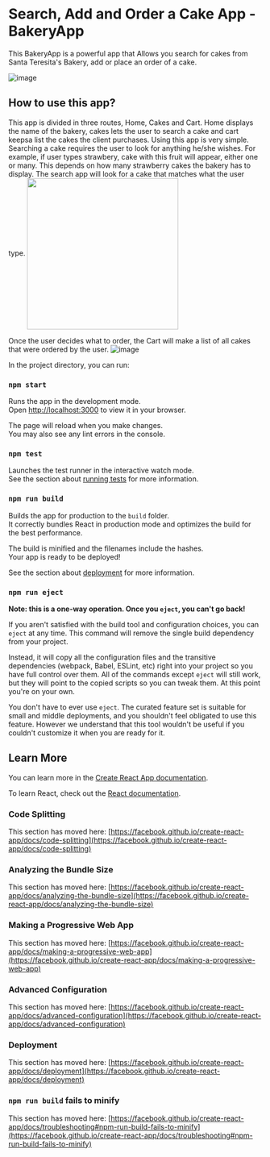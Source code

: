 # Search, Add and Order a Cake App - BakeryApp

This BakeryApp is a powerful app that Allows you search for cakes from Santa Teresita's Bakery, add or place an order of a cake.

![image](https://user-images.githubusercontent.com/112182396/229373704-01bd8aef-f9d2-4686-b5c8-990874292af7.png)

## How to use this app? 

This app is divided in three routes, Home, Cakes and Cart.
Home displays the name of the bakery, cakes lets the user to search a cake and cart keepsa list the cakes the client purchases. Using this app is very simple. Searching a cake requires the user to look for anything he/she wishes. For example, if user types strawbery, cake with this fruit will appear, either one or many. This depends on how many strawberry cakes the bakery has to display. The search app will look for a cake that matches what the user type.
<img align="center" width="300" height="300" src="https://user-images.githubusercontent.com/112182396/229373950-c2c52f12-7905-4700-a010-e2d883f94d98.png"/>

Once the user decides what to order, the Cart will make a list of all cakes that were ordered by the user. 
![image](https://user-images.githubusercontent.com/112182396/229373986-7b252977-68b6-478f-ba7f-8bee724d44ba.png)



In the project directory, you can run:

### `npm start`

Runs the app in the development mode.\
Open [http://localhost:3000](http://localhost:3000) to view it in your browser.

The page will reload when you make changes.\
You may also see any lint errors in the console.

### `npm test`

Launches the test runner in the interactive watch mode.\
See the section about [running tests](https://facebook.github.io/create-react-app/docs/running-tests) for more information.

### `npm run build`

Builds the app for production to the `build` folder.\
It correctly bundles React in production mode and optimizes the build for the best performance.

The build is minified and the filenames include the hashes.\
Your app is ready to be deployed!

See the section about [deployment](https://facebook.github.io/create-react-app/docs/deployment) for more information.

### `npm run eject`

**Note: this is a one-way operation. Once you `eject`, you can't go back!**

If you aren't satisfied with the build tool and configuration choices, you can `eject` at any time. This command will remove the single build dependency from your project.

Instead, it will copy all the configuration files and the transitive dependencies (webpack, Babel, ESLint, etc) right into your project so you have full control over them. All of the commands except `eject` will still work, but they will point to the copied scripts so you can tweak them. At this point you're on your own.

You don't have to ever use `eject`. The curated feature set is suitable for small and middle deployments, and you shouldn't feel obligated to use this feature. However we understand that this tool wouldn't be useful if you couldn't customize it when you are ready for it.

## Learn More

You can learn more in the [Create React App documentation](https://facebook.github.io/create-react-app/docs/getting-started).

To learn React, check out the [React documentation](https://reactjs.org/).

### Code Splitting

This section has moved here: [https://facebook.github.io/create-react-app/docs/code-splitting](https://facebook.github.io/create-react-app/docs/code-splitting)

### Analyzing the Bundle Size

This section has moved here: [https://facebook.github.io/create-react-app/docs/analyzing-the-bundle-size](https://facebook.github.io/create-react-app/docs/analyzing-the-bundle-size)

### Making a Progressive Web App

This section has moved here: [https://facebook.github.io/create-react-app/docs/making-a-progressive-web-app](https://facebook.github.io/create-react-app/docs/making-a-progressive-web-app)

### Advanced Configuration

This section has moved here: [https://facebook.github.io/create-react-app/docs/advanced-configuration](https://facebook.github.io/create-react-app/docs/advanced-configuration)

### Deployment

This section has moved here: [https://facebook.github.io/create-react-app/docs/deployment](https://facebook.github.io/create-react-app/docs/deployment)

### `npm run build` fails to minify

This section has moved here: [https://facebook.github.io/create-react-app/docs/troubleshooting#npm-run-build-fails-to-minify](https://facebook.github.io/create-react-app/docs/troubleshooting#npm-run-build-fails-to-minify)
